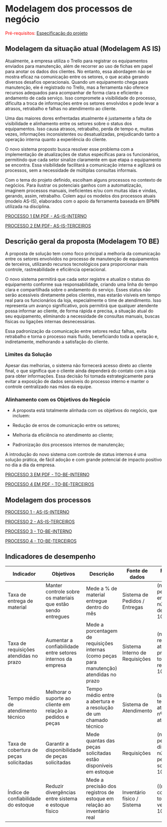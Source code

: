 # Modelagem dos processos de negócio

<span style="color:red">Pré-requisitos: <a href="02-Especificacao.md"> Especificação do projeto</a></span>


## Modelagem da situação atual (Modelagem AS IS)

Atualmente, a empresa utiliza o Trello para registrar os equipamentos enviados para manutenção, além de recorrer ao uso de fichas em papel para anotar os dados dos clientes. No entanto, essa abordagem não se mostra eficaz na comunicação entre os setores, o que acaba gerando diversos desafios operacionais. Quando um equipamento chega para manutenção, ele é registrado no Trello, mas a ferramenta não oferece recursos adequados para acompanhar de forma clara e eficiente o andamento de cada serviço. Isso compromete a visibilidade do processo, dificulta a troca de informações entre os setores envolvidos e pode levar a atrasos, retrabalho e falhas no atendimento ao cliente.

Uma das maiores dores enfrentadas atualmente é justamente a falta de visibilidade e alinhamento entre os setores sobre o status dos equipamentos. Isso causa atrasos, retrabalho, perda de tempo e, muitas vezes, informações inconsistentes ou desatualizadas, prejudicando tanto a operação interna quanto a experiência do cliente.

O novo sistema proposto busca resolver esse problema com a implementação de atualizações de status específicas para os funcionários, permitindo que cada setor sinalize claramente em que etapa o equipamento se encontra. Essa visibilidade facilitará a comunicação interna e agilizará os processos, sem a necessidade de múltiplas consultas informais.

Com o tema do projeto definido, escolham alguns processos no contexto de negócios. Para ilustrar os potenciais ganhos com a automatização, imaginem processos manuais, ineficientes e/ou com muitas idas e vindas, gerando, assim, retrabalho. Colem aqui os modelos dos processos atuais (modelo AS-IS), elaborados com o apoio da ferramenta baseada em BPMN utilizada na disciplina.

[PROCESSO 1 EM PDF - AS-IS-INTERNO](./processes/AS-IS-Interno.pdf "Processo 1.")

[PROCESSO 2 EM PDF- AS-IS-TERCEIROS](./processes/AS-IS-Terceiros.pdf "Processo 2.")

## Descrição geral da proposta (Modelagem TO BE)

A proposta de solução tem como foco principal a melhoria da comunicação entre os setores envolvidos no processo de manutenção de equipamentos de terceiros, utilizando recursos tecnológicos para proporcionar mais controle, rastreabilidade e eficiência operacional.

O novo sistema permitirá que cada setor registre e atualize o status do equipamento conforme sua responsabilidade, criando uma linha do tempo clara e compartilhada sobre o andamento do serviço. Esses status não serão acessíveis diretamente pelos clientes, mas estarão visíveis em tempo real para os funcionários da loja, especialmente o time de atendimento. Isso representa um avanço significativo, pois permitirá que qualquer atendente possa informar ao cliente, de forma rápida e precisa, a situação atual do seu equipamento, eliminando a necessidade de consultas manuais, buscas físicas ou ligações internas desnecessárias.

Essa padronização da comunicação entre setores reduz falhas, evita retrabalho e torna o processo mais fluido, beneficiando toda a operação e, indiretamente, melhorando a satisfação do cliente.

### Limites da Solução

Apesar das melhorias, o sistema não fornecerá acesso direto ao cliente final, o que significa que o cliente ainda dependerá do contato com a loja para obter informações. Essa decisão foi tomada estrategicamente para evitar a exposição de dados sensíveis do processo interno e manter o controle centralizado nas mãos da equipe.

### Alinhamento com os Objetivos do Negócio
 - A proposta está totalmente alinhada com os objetivos do negócio, que incluem:

 - Redução de erros de comunicação entre os setores;

 - Melhoria da eficiência no atendimento ao cliente;

 - Padronização dos processos internos de manutenção;


A introdução do novo sistema com controle de status internos é uma solução prática, de fácil adoção e com grande potencial de impacto positivo no dia a dia da empresa.

[PROCESSO 3 EM PDF - TO-BE-INTERNO](./processes/TO-BE-Internos.pdf "Processo 3.")


[PROCESSO 4 EM PDF - TO-BE-TERCEIROS](./processes/TO-BE_Terceiros.pdf "Processo 4.")

## Modelagem dos processos

[PROCESSO 1 - AS-IS-INTERNO](./processes/processo-1-AS-IS-INTERNO.md "Detalhamento do processo 1.")

[PROCESSO 2 - AS-IS-TERCEIROS](./processes/processo-2-AS-IS-TERCEIROS.md "Detalhamento do processo 2.")

[PROCESSO 3 - TO-BE-INTERNO](./processes/processo-3-TO-BE-interno.md "Detalhamento do processo 3.")

[PROCESSO 4 - TO-BE-TERCEIROS](./processes/processo-3-TO-BE-terceiros.md "Detalhamento do processo 4.")

## Indicadores de desempenho

| **Indicador** | **Objetivos** | **Descrição** | **Fonte de dados** | **Fórmula de cálculo** |
| ---           | ---           | ---           | ---             | ---             |
| Taxa de entrega de material | Manter controle sobre os materiais que estão sendo entregues |Mede a % de material entregue dentro do mês | Sistema de Pedidos / Entregas | (número de pedidos entregues / número total de pedidos) * 100 |
| Taxa de requisições atendidas no prazo | Aumentar a confiabilidade entre setores internos da empresa | Mede a porcentagem de requisições internas (como peças para manutenção) atendidas no prazo | Sistema Interno de Requisições | (nº de requisições atendidas no prazo / nº total de requisições) * 100 |
| Tempo médio de atendimento técnico | Melhorar o suporte ao cliente em relação a pedidos e peças | Tempo médio entre a abertura e a resolução de um chamado técnico | Sistema de Atendimento | (soma dos tempos de atendimento / nº total de atendimentos) |
| Taxa de cobertura de peças solicitadas | Garantir a disponibilidade de peças solicitadas | Mede quantas das peças solicitadas estão disponíveis em estoque | Requisições | (número de peças disponíveis / número de peças solicitadas) * 100 |
| Índice de confiabilidade do estoque | Reduzir divergências entre sistema e estoque físico | Mede a precisão dos registros de estoque em relação ao inventário real | Inventário físico / Sistema | ((nº de itens corretos / total de itens verificados) * 100) |

